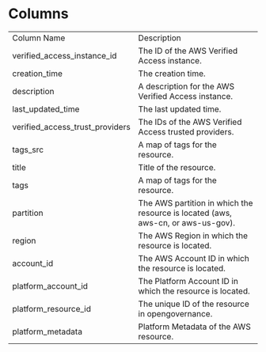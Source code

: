 # Columns  

<table>
	<tr><td>Column Name</td><td>Description</td></tr>
	<tr><td>verified_access_instance_id</td><td>The ID of the AWS Verified Access instance.</td></tr>
	<tr><td>creation_time</td><td>The creation time.</td></tr>
	<tr><td>description</td><td>A description for the AWS Verified Access instance.</td></tr>
	<tr><td>last_updated_time</td><td>The last updated time.</td></tr>
	<tr><td>verified_access_trust_providers</td><td>The IDs of the AWS Verified Access trusted providers.</td></tr>
	<tr><td>tags_src</td><td>A map of tags for the resource.</td></tr>
	<tr><td>title</td><td>Title of the resource.</td></tr>
	<tr><td>tags</td><td>A map of tags for the resource.</td></tr>
	<tr><td>partition</td><td>The AWS partition in which the resource is located (aws, aws-cn, or aws-us-gov).</td></tr>
	<tr><td>region</td><td>The AWS Region in which the resource is located.</td></tr>
	<tr><td>account_id</td><td>The AWS Account ID in which the resource is located.</td></tr>
	<tr><td>platform_account_id</td><td>The Platform Account ID in which the resource is located.</td></tr>
	<tr><td>platform_resource_id</td><td>The unique ID of the resource in opengovernance.</td></tr>
	<tr><td>platform_metadata</td><td>Platform Metadata of the AWS resource.</td></tr>
</table>